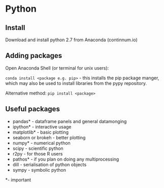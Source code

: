 # Python

## Install
Download and install python 2.7 from Anaconda (continnum.io)

## Adding packages
Open Anaconda Shell (or terminal for unix users):

`conda install <package e.g. pip>` - this installs the pip package manger, which may also be used to install libraries from the pypy repository.

Alternative method: `pip install <package>`

## Useful packages
 - pandas* - dataframe panels and general datamonging
 - ipython* - interactive usage
 - matplotlib* - basic plotting
 - seaborn or brokeh - better plotting
 - numpy* - numerical python
 - scipy - scientific python
 - r2py - for those R users
 - pathos* - if you plan on doing any multiprocessing
 - dill - serialisation of python objects
 - sympy - symbolic python
 
 *- important
 
 
 
 
